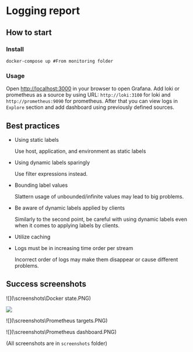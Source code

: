 #  Logging report

## How to start

### Install

```shell
docker-compose up #From monitoring folder
```

### Usage

Open [http://localhost:3000](http://localhost:3000/) in your browser to open Grafana. 
Add loki or prometheus as a source by using URL: ```http://loki:3100``` for loki and `http://prometheus:9090` for prometheus.
After that you can view logs in `Explore` section and add dashboard using previously defined sources.

## Best practices

- Using static labels

  Use host, application, and environment as static labels

- Using dynamic labels sparingly

  Use filter expressions instead.

- Bounding label values

  Slattern usage of unbounded/infinite values may lead to big problems.

- Be aware of dynamic labels applied by clients

  Similarly to the second point, be careful with using dynamic labels even when it comes to applying labels by clients.

- Utilize caching

- Logs must be in increasing time order per stream

  Incorrect order of logs may make them disappear or cause different problems.

## Success screenshots

![](\screenshots\Docker state.PNG)

![](\screenshots\Loki.PNG)

![](\screenshots\Prometheus targets.PNG)

![](\screenshots\Prometheus dashboard.PNG)

(All screenshots are in `screenshots` folder)